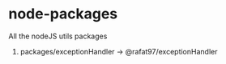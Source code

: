 # node-packages
All the nodeJS utils packages

1. packages/exceptionHandler -> @rafat97/exceptionHandler 
